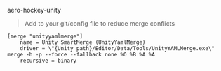 aero-hockey-unity


> Add to your git/config file to reduce merge conflicts
```
[merge "unityyamlmerge"]
	name = Unity SmartMerge (UnityYamlMerge)
	driver = \"{Unity path}/Editor/Data/Tools/UnityYAMLMerge.exe\" merge -h -p --force --fallback none %O %B %A %A
	recursive = binary
```